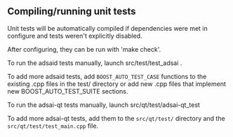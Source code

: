 Compiling/running unit tests
------------------------------------

Unit tests will be automatically compiled if dependencies were met in configure
and tests weren't explicitly disabled.

After configuring, they can be run with 'make check'.

To run the adsaid tests manually, launch src/test/test_adsai .

To add more adsaid tests, add `BOOST_AUTO_TEST_CASE` functions to the existing
.cpp files in the test/ directory or add new .cpp files that
implement new BOOST_AUTO_TEST_SUITE sections.

To run the adsai-qt tests manually, launch src/qt/test/adsai-qt_test

To add more adsai-qt tests, add them to the `src/qt/test/` directory and
the `src/qt/test/test_main.cpp` file.
